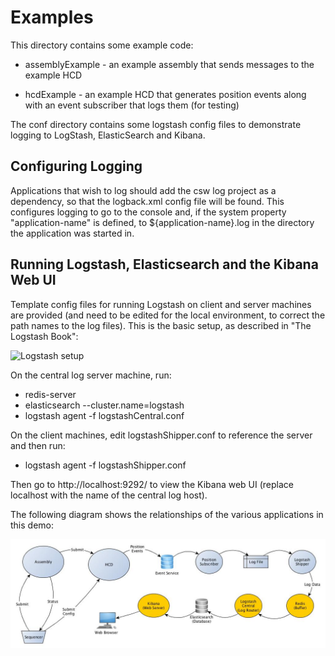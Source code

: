 Examples
===========

This directory contains some example code:

* assemblyExample - an example assembly that sends messages to the example HCD
 
* hcdExample - an example HCD that generates position events along with an event subscriber that logs them (for testing)

The conf directory contains some logstash config files to demonstrate logging to LogStash, ElasticSearch and Kibana.

Configuring Logging
-------------------

Applications that wish to log should add the csw log project as a dependency, so that the logback.xml config file
will be found. This configures logging to go to the console and, if the system property "application-name" is
defined, to ${application-name}.log in the directory the application was started in.

Running Logstash, Elasticsearch and the Kibana Web UI
-----------------------------------------------------

Template config files for running Logstash on client and server machines are provided
(and need to be edited for the local environment, to correct the path names to the log files).
This is the basic setup, as described in "The Logstash Book":

![Logstash setup](http://michael.bouvy.net/blog/wp-content/uploads/2013/11/logstach-archi1.png)

On the central log server machine, run:

* redis-server
* elasticsearch --cluster.name=logstash
* logstash agent -f logstashCentral.conf

On the client machines, edit logstashShipper.conf to reference the server and then run:

* logstash agent -f logstashShipper.conf

Then go to http://localhost:9292/ to view the Kibana web UI (replace localhost with the name of the central log host).

The following diagram shows the relationships of the various applications in this demo:

![Log diagram](doc/logging.jpg)
